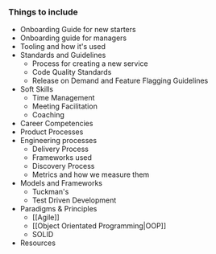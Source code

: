 ### Things to include
- Onboarding Guide for new starters
- Onboarding guide for managers
- Tooling and how it's used
- Standards and Guidelines
	- Process for creating a new service
	- Code Quality Standards
	- Release on Demand and Feature Flagging Guidelines
- Soft Skills
	- Time Management
	- Meeting Facilitation
	- Coaching
- Career Competencies
- Product Processes
- Engineering processes
	- Delivery Process
	- Frameworks used
	- Discovery Process
	- Metrics and how we measure them
- Models and Frameworks
	- Tuckman's
	- Test Driven Development
- Paradigms & Principles
	- [[Agile]]
	- [[Object Orientated Programming|OOP]]
	- SOLID
- Resources
